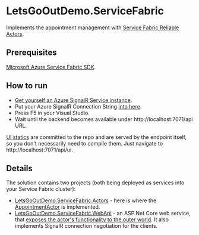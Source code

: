 # LetsGoOutDemo.ServiceFabric

Implements the appointment management with [Service Fabric Reliable Actors](https://docs.microsoft.com/en-us/azure/service-fabric/service-fabric-reliable-actors-introduction).

## Prerequisites

[Microsoft Azure Service Fabric SDK](https://docs.microsoft.com/en-us/azure/service-fabric/service-fabric-get-started).

## How to run

* [Get yourself an Azure SignalR Service instance](https://docs.microsoft.com/en-us/azure/azure-signalr/signalr-quickstart-dotnet-core#create-an-azure-signalr-resource).
* Put your Azure SignalR Connection String [into here](https://github.com/scale-tone/LetsGoOutDemo/blob/050cfefb83c2c66940043ea6cadcc38b46393584/backend/LetsGoOutDemo.ServiceFabric/LetsGoOutDemo.ServiceFabric/ApplicationParameters/Local.5Node.xml#L7).
* Press F5 in your Visual Studio.
* Wait until the backend becomes available under http://localhost:7071/api URL.

[UI statics](https://github.com/scale-tone/LetsGoOutDemo/tree/master/frontend/letsgooutdemo.react#letsgooutdemoreact) are committed to the repo and are served by the endpoint itself, so you don't necessarily need to compile them. Just navigate to http://localhost:7071/api/ui.

## Details

The solution contains two projects (both being deployed as services into your Service Fabric cluster):
* [LetsGoOutDemo.ServiceFabric.Actors](https://github.com/scale-tone/LetsGoOutDemo/tree/master/backend/LetsGoOutDemo.ServiceFabric/LetsGoOutDemo.ServiceFabric.Actors) - here is where the [AppointmentActor](https://github.com/scale-tone/LetsGoOutDemo/blob/master/backend/LetsGoOutDemo.ServiceFabric/LetsGoOutDemo.ServiceFabric.Actors/AppointmentActor.cs) is implemented.
* [LetsGoOutDemo.ServiceFabric.WebApi](https://github.com/scale-tone/LetsGoOutDemo/tree/master/backend/LetsGoOutDemo.ServiceFabric/LetsGoOutDemo.ServiceFabric.WebApi) - an ASP.Net Core web service, that [exposes the actor's functionality to the outer world](https://github.com/scale-tone/LetsGoOutDemo/blob/master/backend/LetsGoOutDemo.ServiceFabric/LetsGoOutDemo.ServiceFabric.WebApi/Controllers/AppointmentsController.cs). It also implements SignalR connection negotiation for the clients.
